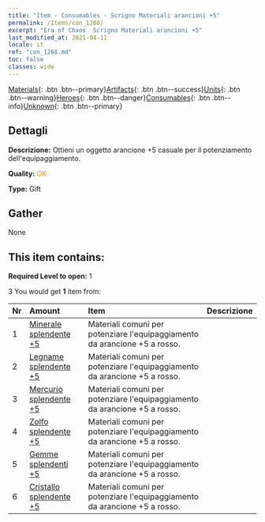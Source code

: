 ```yaml
---
title: "Item - Consumables - Scrigno Materiali arancioni +5"
permalink: /Items/con_1268/
excerpt: "Era of Chaos  Scrigno Materiali arancioni +5"
last_modified_at: 2021-04-11
locale: it
ref: "con_1268.md"
toc: false
classes: wide
---
```

 [Materials](/it/Items/){: .btn .btn--primary}[Artifacts](/it/Items/Artifacts/){: .btn .btn--success}[Units](/it/Items/Units/){: .btn .btn--warning}[Heroes](/it/Items/Heroes/){: .btn .btn--danger}[Consumables](/it/Items/Consumables/){: .btn .btn--info}[Unknown](/it/Items/Unknown/){: .btn .btn--primary}

## Dettagli
 **Descrizione:** Ottieni un oggetto arancione +5 casuale per il potenziamento dell'equipaggiamento.

 **Quality:** <span style="color: #FF8C00">OK</span>

 **Type:** Gift

## Gather

  None

## This item contains:

 **Required Level to open:** 1

 3 You would get **1** item  from:

  | Nr | Amount |     Item    | Descrizione |
  |:---|:-------|:------------|:-----------:|
  | 1 | [Minerale splendente +5](/it/Items/mat_96/) | Materiali comuni per potenziare l'equipaggiamento da arancione +5 a rosso. | 
  | 2 | [Legname splendente +5](/it/Items/mat_97/) | Materiali comuni per potenziare l'equipaggiamento da arancione +5 a rosso. | 
  | 3 | [Mercurio splendente +5](/it/Items/mat_98/) | Materiali comuni per potenziare l'equipaggiamento da arancione +5 a rosso. | 
  | 4 | [Zolfo splendente +5](/it/Items/mat_99/) | Materiali comuni per potenziare l'equipaggiamento da arancione +5 a rosso. | 
  | 5 | [Gemme splendenti +5](/it/Items/mat_100/) | Materiali comuni per potenziare l'equipaggiamento da arancione +5 a rosso. | 
  | 6 | [Cristallo splendente +5](/it/Items/mat_101/) | Materiali comuni per potenziare l'equipaggiamento da arancione +5 a rosso. | 
